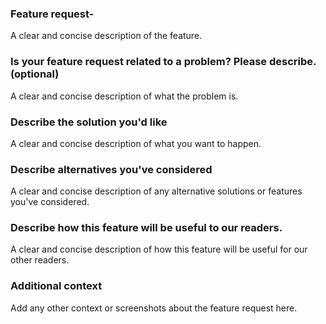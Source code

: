 <!-- ---
name: Feature request
about: Suggest an idea for this project
title: ''
labels: ''
assignees: ''
--- -->

### Feature request-

A clear and concise description of the feature.

### Is your feature request related to a problem? Please describe. (optional)

A clear and concise description of what the problem is.

### Describe the solution you'd like

A clear and concise description of what you want to happen.

### Describe alternatives you've considered

A clear and concise description of any alternative solutions or features you've considered.

### Describe how this feature will be useful to our readers.

A clear and concise description of how this feature will be useful for our other readers.

### Additional context

Add any other context or screenshots about the feature request here.
